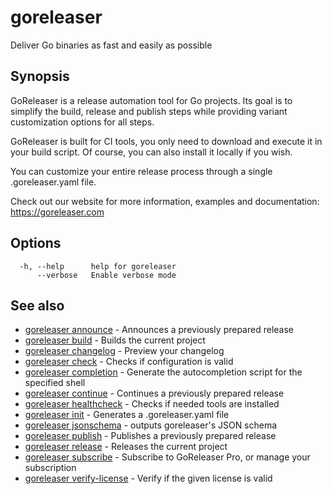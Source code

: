 # goreleaser

Deliver Go binaries as fast and easily as possible

## Synopsis

GoReleaser is a release automation tool for Go projects.
Its goal is to simplify the build, release and publish steps while providing variant customization options for all steps.

GoReleaser is built for CI tools, you only need to download and execute it in your build script. Of course, you can also install it locally if you wish.

You can customize your entire release process through a single .goreleaser.yaml file.

Check out our website for more information, examples and documentation: https://goreleaser.com


## Options

```
  -h, --help      help for goreleaser
      --verbose   Enable verbose mode
```

## See also

* [goreleaser announce](goreleaser_announce.md)	 - Announces a previously prepared release
* [goreleaser build](goreleaser_build.md)	 - Builds the current project
* [goreleaser changelog](goreleaser_changelog.md)	 - Preview your changelog
* [goreleaser check](goreleaser_check.md)	 - Checks if configuration is valid
* [goreleaser completion](goreleaser_completion.md)	 - Generate the autocompletion script for the specified shell
* [goreleaser continue](goreleaser_continue.md)	 - Continues a previously prepared release
* [goreleaser healthcheck](goreleaser_healthcheck.md)	 - Checks if needed tools are installed
* [goreleaser init](goreleaser_init.md)	 - Generates a .goreleaser.yaml file
* [goreleaser jsonschema](goreleaser_jsonschema.md)	 - outputs goreleaser's JSON schema
* [goreleaser publish](goreleaser_publish.md)	 - Publishes a previously prepared release
* [goreleaser release](goreleaser_release.md)	 - Releases the current project
* [goreleaser subscribe](goreleaser_subscribe.md)	 - Subscribe to GoReleaser Pro, or manage your subscription
* [goreleaser verify-license](goreleaser_verify-license.md)	 - Verify if the given license is valid

